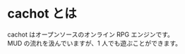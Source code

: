 cachot とは
================================================================

cachot はオープンソースのオンライン RPG エンジンです。  
MUD の流れを汲んでいますが、1 人でも遊ぶことができます。
